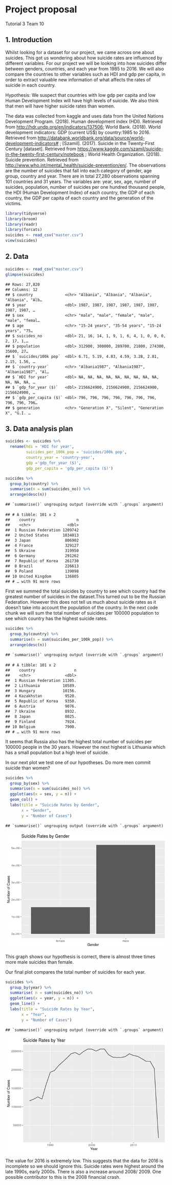 Project proposal
================
Tutorial 3 Team 10

## 1\. Introduction

Whilst looking for a dataset for our project, we came across one about
suicides. This got us wondering about how suicide rates are influenced
by different variables. For our project we will be looking into how
suicides differ between genders, countries, and each year from 1985 to
2016. We will also compare the countries to other variables such as HDI
and gdp per capita, in order to extract valuable new information of what
affects the rates of suicide in each country.

Hypothesis: We suspect that countries with low gdp per capita and low
Human Development Index will have high levels of suicide. We also think
that men will have higher suicide rates than women.

The data was collected from kaggle and uses data from the United Nations
Development Program. (2018). Human development index (HDI). Retrieved
from <http://hdr.undp.org/en/indicators/137506>; World Bank. (2018).
World development indicators: GDP (current US$) by country:1985 to 2016.
Retrieved from
<http://databank.worldbank.org/data/source/world-development-indicators#>
; \[Szamil\]. (2017). Suicide in the Twenty-First Century \[dataset\].
Retrieved from
<https://www.kaggle.com/szamil/suicide-in-the-twenty-first-century/notebook>
; World Health Organization. (2018). Suicide prevention. Retrieved from
<http://www.who.int/mental_health/suicide-prevention/en/>. The
observations are the number of suicides that fall into each category of
gender, age group, country and year. There are in total 27,280
observations spanning 101 countries and 31 years. The variables are:
year, sex, age, number of suicides, population, number of suicides per
one hundred thousand people, the HDI (Human Development Index) of each
country, the GDP of each country, the GDP per capita of each country and
the generation of the victims.

``` r
library(tidyverse)
library(broom)
library(readr)
library(forcats)
suicides <- read_csv("master.csv")
view(suicides)
```

## 2\. Data

``` r
suicides <- read_csv("master.csv")
glimpse(suicides)
```

    ## Rows: 27,820
    ## Columns: 12
    ## $ country              <chr> "Albania", "Albania", "Albania", "Albania", "Alb…
    ## $ year                 <dbl> 1987, 1987, 1987, 1987, 1987, 1987, 1987, 1987, …
    ## $ sex                  <chr> "male", "male", "female", "male", "male", "femal…
    ## $ age                  <chr> "15-24 years", "35-54 years", "15-24 years", "75…
    ## $ suicides_no          <dbl> 21, 16, 14, 1, 9, 1, 6, 4, 1, 0, 0, 0, 2, 17, 1,…
    ## $ population           <dbl> 312900, 308000, 289700, 21800, 274300, 35600, 27…
    ## $ `suicides/100k pop`  <dbl> 6.71, 5.19, 4.83, 4.59, 3.28, 2.81, 2.15, 1.56, …
    ## $ `country-year`       <chr> "Albania1987", "Albania1987", "Albania1987", "Al…
    ## $ `HDI for year`       <dbl> NA, NA, NA, NA, NA, NA, NA, NA, NA, NA, NA, NA, …
    ## $ `gdp_for_year ($)`   <dbl> 2156624900, 2156624900, 2156624900, 2156624900, …
    ## $ `gdp_per_capita ($)` <dbl> 796, 796, 796, 796, 796, 796, 796, 796, 796, 796…
    ## $ generation           <chr> "Generation X", "Silent", "Generation X", "G.I. …

## 3\. Data analysis plan

``` r
suicides <- suicides %>% 
  rename(hdi = 'HDI for year',
         suicides_per_100k_pop = 'suicides/100k pop',
         country_year = 'country-year',
         gdp ='gdp_for_year ($)',
         gdp_per_capita = 'gdp_per_capita ($)') 
```

``` r
suicides %>% 
  group_by(country) %>% 
  summarise(n = sum(suicides_no)) %>% 
  arrange(desc(n))
```

    ## `summarise()` ungrouping output (override with `.groups` argument)

    ## # A tibble: 101 x 2
    ##    country                  n
    ##    <chr>                <dbl>
    ##  1 Russian Federation 1209742
    ##  2 United States      1034013
    ##  3 Japan               806902
    ##  4 France              329127
    ##  5 Ukraine             319950
    ##  6 Germany             291262
    ##  7 Republic of Korea   261730
    ##  8 Brazil              226613
    ##  9 Poland              139098
    ## 10 United Kingdom      136805
    ## # … with 91 more rows

First we summed the total suicides by country to see which country had
the greatest number of suicides in the dataset.This turned out to be the
Russian Federation. However this does not tell us much about suicide
rates as it doesn’t take into account the population of the country. In
the next code chunk we will sum the total number of suicides per 100000
population to see which country has the highest suicide rates.

``` r
suicides %>% 
  group_by(country) %>% 
  summarise(n = sum(suicides_per_100k_pop)) %>% 
  arrange(desc(n))
```

    ## `summarise()` ungrouping output (override with `.groups` argument)

    ## # A tibble: 101 x 2
    ##    country                 n
    ##    <chr>               <dbl>
    ##  1 Russian Federation 11305.
    ##  2 Lithuania          10589.
    ##  3 Hungary            10156.
    ##  4 Kazakhstan          9520.
    ##  5 Republic of Korea   9350.
    ##  6 Austria             9076.
    ##  7 Ukraine             8932.
    ##  8 Japan               8025.
    ##  9 Finland             7924.
    ## 10 Belgium             7900.
    ## # … with 91 more rows

It seems that Russia also has the highest total number of suicides per
100000 people in the 30 years. However the next highest is Lithuania
which has a small population but a high level of suicide.

In our next plot we test one of our hypotheses. Do more men commit
suicide than women?

``` r
suicides %>% 
  group_by(sex) %>% 
  summarise(n = sum(suicides_no)) %>% 
  ggplot(aes(x = sex, y = n)) + 
  geom_col() +
  labs(title = "Suicide Rates by Gender",
       x = "Gender",
       y = "Number of Cases")
```

    ## `summarise()` ungrouping output (override with `.groups` argument)

![](proposal_files/figure-gfm/suicides_by_gender-1.png)<!-- -->

This graph shows our hypothesis is correct, there is almost three times
more male suicides than female.

Our final plot compares the total number of suicides for each year.

``` r
suicides %>% 
  group_by(year) %>% 
  summarise( n = sum(suicides_no)) %>% 
  ggplot(aes(x = year, y = n)) + 
  geom_line() +
  labs(title = "Suicide Rates by Year",
       x = "Year",
       y = "Number of Cases")
```

    ## `summarise()` ungrouping output (override with `.groups` argument)

![](proposal_files/figure-gfm/suicides_by_year-1.png)<!-- -->

The value for 2016 is extremely low. This suggests that the data for
2016 is incomplete so we should ignore this. Suicide rates were highest
around the late 1990s, early 2000s. There is also a increase around
2008/ 2009. One possible contributor to this is the 2008 financial
crash.
